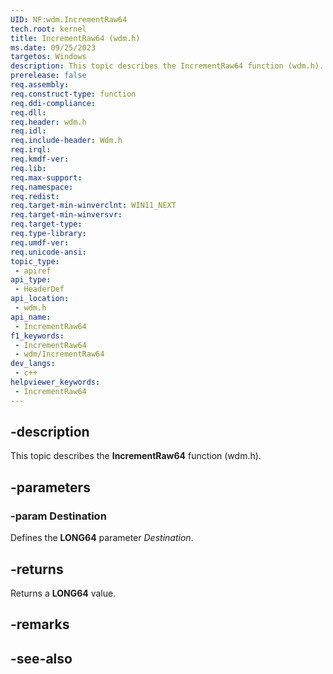 ```yaml
---
UID: NF:wdm.IncrementRaw64
tech.root: kernel
title: IncrementRaw64 (wdm.h)
ms.date: 09/25/2023
targetos: Windows
description: This topic describes the IncrementRaw64 function (wdm.h).
prerelease: false
req.assembly: 
req.construct-type: function
req.ddi-compliance: 
req.dll: 
req.header: wdm.h
req.idl: 
req.include-header: Wdm.h
req.irql: 
req.kmdf-ver: 
req.lib: 
req.max-support: 
req.namespace: 
req.redist: 
req.target-min-winverclnt: WIN11_NEXT
req.target-min-winversvr: 
req.target-type: 
req.type-library: 
req.umdf-ver: 
req.unicode-ansi: 
topic_type:
 - apiref
api_type:
 - HeaderDef
api_location:
 - wdm.h
api_name:
 - IncrementRaw64
f1_keywords:
 - IncrementRaw64
 - wdm/IncrementRaw64
dev_langs:
 - c++
helpviewer_keywords:
 - IncrementRaw64
---
```


## -description

This topic describes the **IncrementRaw64** function (wdm.h).

## -parameters

### -param Destination

Defines the **LONG64** parameter *Destination*.

## -returns

Returns a **LONG64** value.

## -remarks

## -see-also

